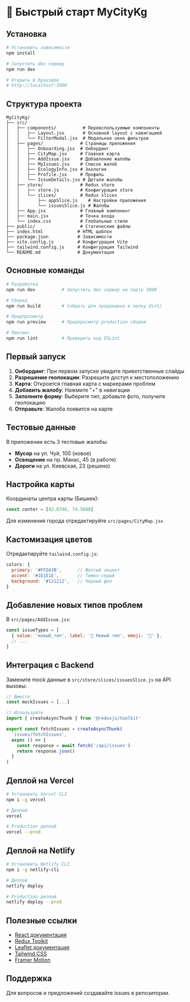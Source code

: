 # 🚀 Быстрый старт MyCityKg

## Установка

```bash
# Установить зависимости
npm install

# Запустить dev сервер
npm run dev

# Открыть в браузере
# http://localhost:3000
```

## Структура проекта

```
MyCityKg/
├── src/
│   ├── components/          # Переиспользуемые компоненты
│   │   ├── Layout.jsx       # Основной layout с навигацией
│   │   └── FilterModal.jsx  # Модальное окно фильтров
│   ├── pages/              # Страницы приложения
│   │   ├── Onboarding.jsx  # Онбординг
│   │   ├── CityMap.jsx     # Главная карта
│   │   ├── AddIssue.jsx    # Добавление жалобы
│   │   ├── MyIssues.jsx    # Список жалоб
│   │   ├── EcologyInfo.jsx # Экология
│   │   ├── Profile.jsx     # Профиль
│   │   └── IssueDetails.jsx # Детали жалобы
│   ├── store/              # Redux store
│   │   ├── store.js        # Конфигурация store
│   │   └── slices/         # Redux slices
│   │       ├── appSlice.js    # Настройки приложения
│   │       └── issuesSlice.js # Жалобы
│   ├── App.jsx             # Главный компонент
│   ├── main.jsx            # Точка входа
│   └── index.css           # Глобальные стили
├── public/                 # Статические файлы
├── index.html             # HTML шаблон
├── package.json           # Зависимости
├── vite.config.js         # Конфигурация Vite
├── tailwind.config.js     # Конфигурация Tailwind
└── README.md              # Документация
```

## Основные команды

```bash
# Разработка
npm run dev          # Запустить dev сервер на порту 3000

# Сборка
npm run build        # Собрать для продакшена в папку dist/

# Предпросмотр
npm run preview      # Предпросмотр production сборки

# Линтинг
npm run lint         # Проверить код ESLint
```

## Первый запуск

1. **Онбординг**: При первом запуске увидите приветственные слайды
2. **Разрешение геолокации**: Разрешите доступ к местоположению
3. **Карта**: Откроется главная карта с маркерами проблем
4. **Добавить жалобу**: Нажмите "+" в навигации
5. **Заполните форму**: Выберите тип, добавьте фото, получите геолокацию
6. **Отправьте**: Жалоба появится на карте

## Тестовые данные

В приложении есть 3 тестовые жалобы:
- **Мусор** на ул. Чуй, 100 (новое)
- **Освещение** на пр. Манас, 45 (в работе)
- **Дороги** на ул. Киевская, 23 (решено)

## Настройка карты

Координаты центра карты (Бишкек):
```javascript
const center = [42.8746, 74.5698]
```

Для изменения города отредактируйте `src/pages/CityMap.jsx`

## Кастомизация цветов

Отредактируйте `tailwind.config.js`:
```javascript
colors: {
  primary: '#FFD43B',      // Желтый акцент
  accent: '#1E1E1E',       // Темно-серый
  background: '#121212',   // Черный фон
}
```

## Добавление новых типов проблем

В `src/pages/AddIssue.jsx`:
```javascript
const issueTypes = [
  { value: 'новый_тип', label: '🔧 Новый тип', emoji: '🔧' },
  // ...
]
```

## Интеграция с Backend

Замените mock данные в `src/store/slices/issuesSlice.js` на API вызовы:

```javascript
// Вместо
const mockIssues = [...]

// Используйте
import { createAsyncThunk } from '@reduxjs/toolkit'

export const fetchIssues = createAsyncThunk(
  'issues/fetchIssues',
  async () => {
    const response = await fetch('/api/issues')
    return response.json()
  }
)
```

## Деплой на Vercel

```bash
# Установить Vercel CLI
npm i -g vercel

# Деплой
vercel

# Production деплой
vercel --prod
```

## Деплой на Netlify

```bash
# Установить Netlify CLI
npm i -g netlify-cli

# Деплой
netlify deploy

# Production деплой
netlify deploy --prod
```

## Полезные ссылки

- [React документация](https://react.dev)
- [Redux Toolkit](https://redux-toolkit.js.org)
- [Leaflet документация](https://leafletjs.com)
- [Tailwind CSS](https://tailwindcss.com)
- [Framer Motion](https://www.framer.com/motion)

## Поддержка

Для вопросов и предложений создавайте issues в репозитории.
